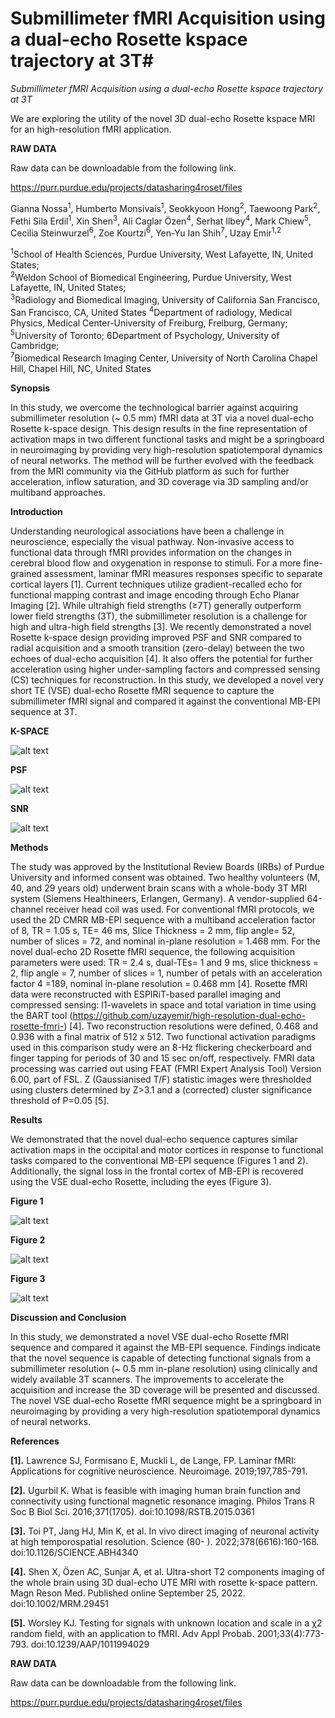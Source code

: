 # Submillimeter fMRI Acquisition using a dual-echo Rosette kspace trajectory at 3T#
*Submillimeter fMRI Acquisition using a dual-echo Rosette kspace trajectory at 3T*

We are exploring the utility of the novel 3D dual-echo Rosette kspace MRI for an high-resolution fMRI application. 

**RAW DATA**

Raw data can be downloadable from the following link. 


https://purr.purdue.edu/projects/datasharing4roset/files



Gianna Nossa<sup>1</sup>, Humberto Monsivais<sup>1</sup>, Seokkyoon Hong<sup>2</sup>, Taewoong Park<sup>2</sup>, Fethi Sila Erdil<sup>1</sup>, Xin Shen<sup>3</sup>, Ali Caglar Özen<sup>4</sup>, Serhat Ilbey<sup>4</sup>, Mark Chiew<sup>5</sup>, Cecilia Steinwurzel<sup>6</sup>, Zoe Kourtzi<sup>6</sup>, Yen-Yu Ian Shih<sup>7</sup>, Uzay Emir<sup>1,2</sup> 

<sup>1</sup>School of Health Sciences, Purdue University, West Lafayette, IN, United States;  
<sup>2</sup>Weldon School of Biomedical Engineering, Purdue University, West Lafayette, IN, United States;  
<sup>3</sup>Radiology and Biomedical Imaging, University of California San Francisco, San Francisco, CA, United States 
<sup>4</sup>Department of radiology, Medical Physics, Medical Center-University of Freiburg, Freiburg, Germany; 
<sup>5</sup>University of Toronto; 
6Department of Psychology, University of Cambridge;  
<sup>7</sup>Biomedical Research Imaging Center, University of North Carolina Chapel Hill, Chapel Hill, NC, United States 

**Synopsis**

In this study, we overcome the technological barrier against acquiring submillimeter resolution (~ 0.5 mm) fMRI data at 3T via a novel dual-echo Rosette k-space design. This design results in the fine representation of activation maps in two different functional tasks and might be a springboard in neuroimaging by providing very high-resolution spatiotemporal dynamics of neural networks. The method will be further evolved with the feedback from the MRI community via the GitHub platform as such for further acceleration, inflow saturation, and 3D coverage via 3D sampling and/or multiband approaches. 

**Introduction** 

Understanding neurological associations have been a challenge in neuroscience, especially the visual pathway. Non-invasive access to functional data through fMRI provides information on the changes in cerebral blood flow and oxygenation in response to stimuli.  For a more fine-grained assessment, laminar fMRI measures responses specific to separate cortical layers [1]. Current techniques utilize gradient-recalled echo for functional mapping contrast and image encoding through Echo Planar Imaging [2]. While ultrahigh field strengths (≥7T) generally outperform lower field strengths (3T), the submillimeter resolution is a challenge for high and ultra-high field strengths [3]. We recently demonstrated a novel Rosette k-space design providing improved PSF and SNR compared to radial acquisition and a smooth transition (zero-delay) between the two echoes of dual-echo acquisition [4]. It also offers the potential for further acceleration using higher under-sampling factors and compressed sensing (CS) techniques for reconstruction. In this study, we developed a novel very short TE (VSE) dual-echo Rosette fMRI sequence to capture the submillimeter fMRI signal and compared it against the conventional MB-EPI sequence at 3T. 

**K-SPACE**

![alt text](https://github.com/uzayemir/high-resolution-dual-echo-rosette-fmri-/blob/main/mrm29451-fig-0001-m.jpg?raw=true)

**PSF**

![alt text](https://github.com/uzayemir/high-resolution-dual-echo-rosette-fmri-/blob/main/mrm29451-fig-0003-m.png?raw=true)

**SNR**

![alt text](https://github.com/uzayemir/high-resolution-dual-echo-rosette-fmri-/blob/main/mrm29451-fig-0005-m.png?raw=true)

**Methods**

The study was approved by the Institutional Review Boards (IRBs) of Purdue University and informed consent was obtained. Two healthy volunteers (M, 40, and 29 years old) underwent brain scans with a whole-body 3T MRI system (Siemens Healthineers, Erlangen, Germany). A vendor-supplied 64-channel receiver head coil was used. For conventional fMRI protocols, we used the 2D CMRR MB-EPI sequence with a multiband acceleration factor of 8, TR = 1.05 s, TE= 46 ms, Slice Thickness = 2 mm, flip angle= 52, number of slices = 72, and nominal in-plane resolution = 1.468 mm. For the novel dual-echo 2D Rosette fMRI sequence, the following acquisition parameters were used: TR = 2.4 s, dual-TEs= 1 and 9 ms, slice thickness = 2, flip angle = 7, number of slices = 1, number of petals with an acceleration factor 4 =189, nominal in-plane resolution = 0.468 mm [4]. Rosette fMRI data were reconstructed with ESPIRiT-based parallel imaging and compressed sensing: l1-wavelets in space and total variation in time using the BART tool (https://github.com/uzayemir/high-resolution-dual-echo-rosette-fmri-) [4]. Two reconstruction resolutions were defined, 0.468 and 0.936 with a final matrix of 512 x 512. Two functional activation paradigms used in this comparison study were an 8-Hz flickering checkerboard and finger tapping for periods of 30 and 15 sec on/off, respectively. FMRI data processing was carried out using FEAT (FMRI Expert Analysis Tool) Version 6.00, part of FSL. Z (Gaussianised T/F) statistic images were thresholded using clusters determined by Z>3.1 and a (corrected) cluster significance threshold of P=0.05 [5].


**Results** 

We demonstrated that the novel dual-echo sequence captures similar activation maps in the occipital and motor cortices in response to functional tasks compared to the conventional MB-EPI sequence (Figures 1 and 2). Additionally, the signal loss in the frontal cortex of MB-EPI is recovered using the VSE dual-echo Rosette, including the eyes (Figure 3).

**Figure 1**

![alt text](https://github.com/uzayemir/high-resolution-dual-echo-rosette-fmri-/blob/main/rosette_ismrm.png?raw=true)

**Figure 2**

![alt text](https://github.com/uzayemir/high-resolution-dual-echo-rosette-fmri-/blob/main/ismrm_figure2.png?raw=true)

**Figure 3**

![alt text](https://github.com/uzayemir/high-resolution-dual-echo-rosette-fmri-/blob/main/ismrm_figure3.png?raw=true)

**Discussion and Conclusion** 

In this study, we demonstrated a novel VSE dual-echo Rosette fMRI sequence and compared it against the MB-EPI sequence. Findings indicate that the novel sequence is capable of detecting functional signals from a submillimeter resolution (~ 0.5 mm in-plane resolution) using clinically and widely available 3T scanners. The improvements to accelerate the acquisition and increase the 3D coverage will be presented and discussed. The novel VSE dual-echo Rosette fMRI sequence might be a springboard in neuroimaging by providing a very high-resolution spatiotemporal dynamics of neural networks.


**References**

**[1].** Lawrence SJ, Formisano E, Muckli L, de Lange, FP.  Laminar fMRI: Applications for cognitive neuroscience. Neuroimage. 2019;197,785-791.

**[2].** Ugurbil K. What is feasible with imaging human brain function and connectivity using functional magnetic resonance imaging. Philos Trans R Soc B Biol Sci. 2016;371(1705). doi:10.1098/RSTB.2015.0361

**[3].** Toi PT, Jang HJ, Min K, et al. In vivo direct imaging of neuronal activity at high temporospatial resolution. Science (80- ). 2022;378(6616):160-168. doi:10.1126/SCIENCE.ABH4340

**[4].** Shen X, Özen AC, Sunjar A, et al. Ultra-short T2 components imaging of the whole brain using 3D dual-echo UTE MRI with rosette k-space pattern. Magn Reson Med. Published online September 25, 2022. doi:10.1002/MRM.29451

**[5].** Worsley KJ. Testing for signals with unknown location and scale in a χ2 random field, with an application to fMRI. Adv Appl Probab. 2001;33(4):773-793. doi:10.1239/AAP/1011994029


**RAW DATA**

Raw data can be downloadable from the following link. 


https://purr.purdue.edu/projects/datasharing4roset/files






